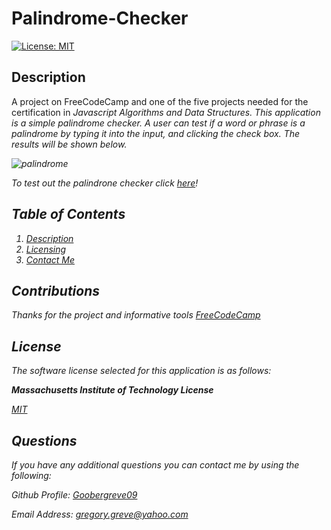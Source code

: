 # Palindrome-Checker

  [![License: MIT](https://img.shields.io/badge/License-MIT-yellow.svg)](https://opensource.org/licenses/MIT)

  
## Description

A project on FreeCodeCamp and one of the five projects needed for the certification in <i>Javascript Algorithms and Data Structures<i>. This application is a simple palindrome checker. A user can test if a word or phrase is a palindrome by typing it into the input, and clicking the check box. The results will be shown below.

![palindrome](https://github.com/user-attachments/assets/c0f0d1d3-ac19-47b2-b172-70ab72574780)

To test out the palindrone checker click [here](https://goobergreve09.github.io/Palindrome-Checker/)!
  
## Table of Contents

1. [Description](#description)  
2. [Licensing](#license)  
3. [Contact Me](#questions)


## Contributions

Thanks for the project and informative tools [FreeCodeCamp](freecodecamp.org)


## License

The software license selected for this application *is as follows*:

**Massachusetts Institute of Technology License**

[MIT](https://opensource.org/licenses/MIT)



## Questions

If you have any additional questions you can contact me by using the following:

 Github Profile: [Goobergreve09](https://www.github.com/Goobergreve09)

 Email Address: gregory.greve@yahoo.com
